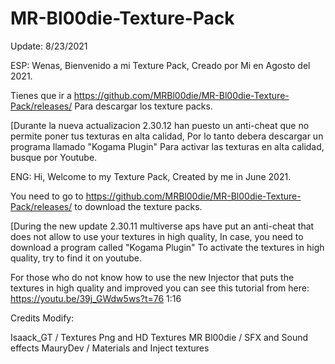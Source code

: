 # MR-Bl00die-Texture-Pack
Update: 8/23/2021

ESP: Wenas, Bienvenido a mi Texture Pack, Creado por Mi en Agosto del 2021.

Tienes que ir a https://github.com/MRBl00die/MR-Bl00die-Texture-Pack/releases/ Para descargar los texture packs.

[Durante la nueva actualizacion 2.30.12 han puesto un anti-cheat que no permite poner tus texturas en alta calidad, Por lo tanto debera descargar un programa llamado "Kogama Plugin" Para activar las texturas en alta calidad, busque por Youtube.


ENG: Hi, Welcome to my Texture Pack, Created by me in June 2021.

You need to go to https://github.com/MRBl00die/MR-Bl00die-Texture-Pack/releases/ to download the texture packs.

[During the new update 2.30.11 multiverse aps have put an anti-cheat that does not allow to use your textures in high quality, In case, you need to download a program called "Kogama Plugin" To activate the textures in high quality, try to find it on youtube.

For those who do not know how to use the new Injector that puts the textures in high quality and improved you can see this tutorial from here:
https://youtu.be/39j_GWdw5ws?t=76 1:16


Credits Modify:

Isaack_GT / Textures Png and HD Textures
MR Bl00die / SFX and Sound effects
MauryDev / Materials and Inject textures
